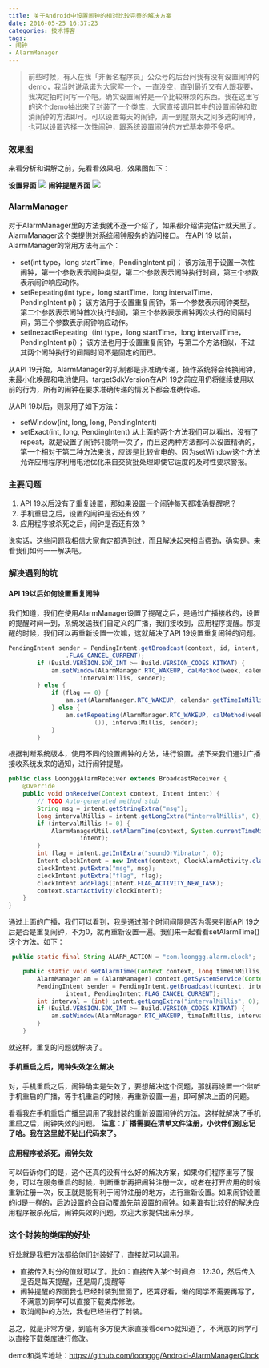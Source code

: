 ```yaml
---
title: 关于Android中设置闹钟的相对比较完善的解决方案
date: 2016-05-25 16:37:23
categories: 技术博客
tags: 
- 闹钟
- AlarmManager
---
```

>前些时候，有人在我「非著名程序员」公众号的后台问我有没有设置闹钟的demo，我当时说承诺为大家写一个，一直没空，直到最近又有人跟我要，我决定抽时间写一个吧。确实设置闹钟是一个比较麻烦的东西。我在这里写的这个demo抽出来了封装了一个类库，大家直接调用其中的设置闹钟和取消闹钟的方法即可。可以设置每天的闹钟，周一到星期天之间多选的闹钟，也可以设置选择一次性闹钟，跟系统设置闹钟的方式基本差不多吧。

### 效果图
来看分析和讲解之前，先看看效果吧，效果图如下：

**设置界面**
![](https://raw.githubusercontent.com/loonggg/BlogImages/master/AlarmManager/ssdsfsdfs.gif)
**闹钟提醒界面**
![](https://raw.githubusercontent.com/loonggg/BlogImages/master/AlarmManager/Screenshot_2016-05-24-18-20-28-249_AlarmManagerCl.png)
<!--more-->
### AlarmManager
对于AlarmManager里的方法我就不逐一介绍了，如果都介绍讲完估计就天黑了。AlarmManager这个类提供对系统闹钟服务的访问接口。
在API 19 以前，AlarmManager的常用方法有三个：
* set(int type，long startTime，PendingIntent pi)；
该方法用于设置一次性闹钟，第一个参数表示闹钟类型，第二个参数表示闹钟执行时间，第三个参数表示闹钟响应动作。
* setRepeating(int type，long startTime，long intervalTime，PendingIntent pi)；
该方法用于设置重复闹钟，第一个参数表示闹钟类型，第二个参数表示闹钟首次执行时间，第三个参数表示闹钟两次执行的间隔时间，第三个参数表示闹钟响应动作。
* setInexactRepeating（int type，long startTime，long intervalTime，PendingIntent pi）；
该方法也用于设置重复闹钟，与第二个方法相似，不过其两个闹钟执行的间隔时间不是固定的而已。

从API 19开始，AlarmManager的机制都是非准确传递，操作系统将会转换闹钟，来最小化唤醒和电池使用。targetSdkVersion在API 19之前应用仍将继续使用以前的行为，所有的闹钟在要求准确传递的情况下都会准确传递。

从API 19以后，则采用了如下方法：
* setWindow(int, long, long, PendingIntent)
* setExact(int, long, PendingIntent)
从上面的两个方法我们可以看出，没有了repeat，就是设置了闹钟只能响一次了，而且这两种方法都可以设置精确的，第一个相对于第二种方法来说，应该是比较省电的。因为setWindow这个方法允许应用程序利用电池优化来自交货批处理即使它适度的及时性要求警报。

### 主要问题
1. API 19以后没有了重复设置，那如果设置一个闹钟每天都准确提醒呢？
2. 手机重启之后，设置的闹钟是否还有效？
3. 应用程序被杀死之后，闹钟是否还有效？

说实话，这些问题我相信大家肯定都遇到过，而且解决起来相当费劲，确实是。来看我们如何一一解决吧。

### 解决遇到的坑
#### API 19以后如何设置重复闹钟
我们知道，我们在使用AlarmManager设置了提醒之后，是通过广播接收的，设置的提醒时间一到，系统发送我们自定义的广播，我们接收到，应用程序提醒。那提醒的时候，我们可以再重新设置一次嘛，这就解决了API 19设置重复闹钟的问题。

```java
PendingIntent sender = PendingIntent.getBroadcast(context, id, intent, PendingIntent
                .FLAG_CANCEL_CURRENT);
        if (Build.VERSION.SDK_INT >= Build.VERSION_CODES.KITKAT) {
            am.setWindow(AlarmManager.RTC_WAKEUP, calMethod(week, calendar.getTimeInMillis()),
                    intervalMillis, sender);
        } else {
            if (flag == 0) {
                am.set(AlarmManager.RTC_WAKEUP, calendar.getTimeInMillis(), sender);
            } else {
                am.setRepeating(AlarmManager.RTC_WAKEUP, calMethod(week, calendar.getTimeInMillis
                        ()), intervalMillis, sender);
            }
        }
```
根据判断系统版本，使用不同的设置闹钟的方法，进行设置。接下来我们通过广播接收系统发来的通知，进行闹钟提醒。

```java
public class LoongggAlarmReceiver extends BroadcastReceiver {
    @Override
    public void onReceive(Context context, Intent intent) {
        // TODO Auto-generated method stub
        String msg = intent.getStringExtra("msg");
        long intervalMillis = intent.getLongExtra("intervalMillis", 0);
        if (intervalMillis != 0) {
            AlarmManagerUtil.setAlarmTime(context, System.currentTimeMillis() + intervalMillis,
                    intent);
        }
        int flag = intent.getIntExtra("soundOrVibrator", 0);
        Intent clockIntent = new Intent(context, ClockAlarmActivity.class);
        clockIntent.putExtra("msg", msg);
        clockIntent.putExtra("flag", flag);
        clockIntent.addFlags(Intent.FLAG_ACTIVITY_NEW_TASK);
        context.startActivity(clockIntent);
    }
}
```
通过上面的广播，我们可以看到，我是通过那个时间间隔是否为零来判断API 19之后是否是重复闹钟，不为0，就再重新设置一遍。我们来一起看看setAlarmTime()这个方法。如下：

```java
 public static final String ALARM_ACTION = "com.loonggg.alarm.clock";

    public static void setAlarmTime(Context context, long timeInMillis, Intent intent) {
        AlarmManager am = (AlarmManager) context.getSystemService(Context.ALARM_SERVICE);
        PendingIntent sender = PendingIntent.getBroadcast(context, intent.getIntExtra("id", 0),
                intent, PendingIntent.FLAG_CANCEL_CURRENT);
        int interval = (int) intent.getLongExtra("intervalMillis", 0);
        if (Build.VERSION.SDK_INT >= Build.VERSION_CODES.KITKAT) {
            am.setWindow(AlarmManager.RTC_WAKEUP, timeInMillis, interval, sender);
        }
    }
```
就这样，重复的问题就解决了。

#### 手机重启之后，闹钟失效怎么解决
对，手机重启之后，闹钟确实是失效了，要想解决这个问题，那就再设置一个监听手机重启的广播，等手机重启的时候，再重新设置一遍，即可解决上面的问题。

看看我在手机重启广播里调用了我封装的重新设置闹钟的方法。这样就解决了手机重启之后，闹钟失效的问题。
**注意：广播需要在清单文件注册，小伙伴们别忘记了哈。我在这里就不贴出代码来了。**

#### 应用程序被杀死，闹钟失效
可以告诉你们的是，这个还真的没有什么好的解决方案，如果你们程序里写了服务，可以在服务重启的时候，判断重新再把闹钟注册一次，或者在打开应用的时候重新注册一次，反正就是能有利于闹钟注册的地方，进行重新设置。如果闹钟设置的id是一样的，后边设置的会自动覆盖先前设置的闹钟。如果谁有比较好的解决应用程序被杀死后，闹钟失效的问题，欢迎大家提供出来分享。

### 这个封装的类库的好处
好处就是我把方法都给你们封装好了，直接就可以调用。
* 直接传入时分的值就可以了。比如：直接传入某个时间点：12:30，然后传入是否是每天提醒，还是周几提醒等
* 闹钟提醒的界面我也已经封装到里面了，还算好看，懒的同学不需要再写了，不满意的同学可以直接下载类库修改。
* 取消闹钟的方法，我也已经进行了封装。

总之，就是非常方便，到底有多方便大家直接看demo就知道了，不满意的同学可以直接下载类库进行修改。

demo和类库地址：https://github.com/loonggg/Android-AlarmManagerClock


